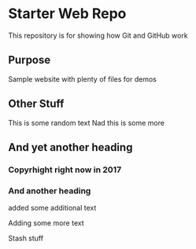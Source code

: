 # Starter Web Repo

This repository is for showing how Git and GitHub work

## Purpose

Sample website with plenty of files for demos

## Other Stuff

This is some random text
Nad this is some more

## And yet another heading


### Copyrhight right now in 2017

### And another heading
added some additional text

Adding some more text

Stash stuff
